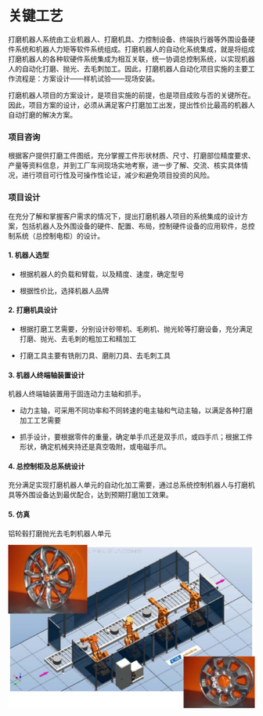 # 关键工艺

打磨机器人系统由工业机器人、打磨机具、力控制设备、终端执行器等外围设备硬件系统和机器人力矩等软件系统组成。打磨机器人的自动化系统集成，就是将组成打磨机器人的各种软硬件系统集成为相互关联，统一协调总控制系统，以实现机器人的自动化打磨、抛光、去毛刺加工。因此，打磨机器人自动化项目实施的主要工作流程是：方案设计——样机试验——现场安装。

打磨机器人项目的方案设计，是项目实施的前提，也是项目成败与否的关键所在。因此，项目方案的设计，必须从满足客户打磨加工出发，提出性价比最高的机器人自动打磨的解决方案。

### 项目咨询

根据客户提供打磨工件图纸，充分掌握工件形状材质、尺寸、打磨部位精度要求、产量等资料信息，并到工厂车间现场实地考察，进一步了解、交流、核实具体情况，进行项目可行性及可操作性论证，减少和避免项目投资的风险。

### 项目设计

在充分了解和掌握客户需求的情况下，提出打磨机器人项目的系统集成的设计方案，包括机器人及外围设备的硬件、配置、布局，控制硬件设备的应用软件，总控制系统（总控制电柜）的设计。

#### 1. 机器人选型

- 根据机器人的负载和臂载，以及精度、速度，确定型号

- 根据性价比，选择机器人品牌

#### 2. 打磨机具设计

- 根据打磨工艺需要，分别设计砂带机、毛刷机、抛光轮等打磨设备，充分满足打磨、抛光、去毛刺的粗加工和精加工

- 打磨工具主要有铣削刀具、磨削刀具、去毛刺工具

#### 3. 机器人终端轴装置设计 

机器人终端轴装置用于固连动力主轴和抓手。

- 动力主轴，可采用不同功率和不同转速的电主轴和气动主轴，以满足各种打磨加工工艺需要

- 抓手设计，要根据零件的重量，确定单手爪还是双手爪，或四手爪；根据工件形状，确定机械夹持还是真空吸附，或电磁手爪。

#### 4. 总控制柜及总系统设计

充分满足实现打磨机器人单元的自动化加工需要，通过总系统控制机器人与打磨机具等外围设备达到最优配合，达到预期打磨加工效果。

#### 5. 仿真
 
铝轮毂打磨抛光去毛刺机器人单元

![打磨](../../_media/dm/5.png)

